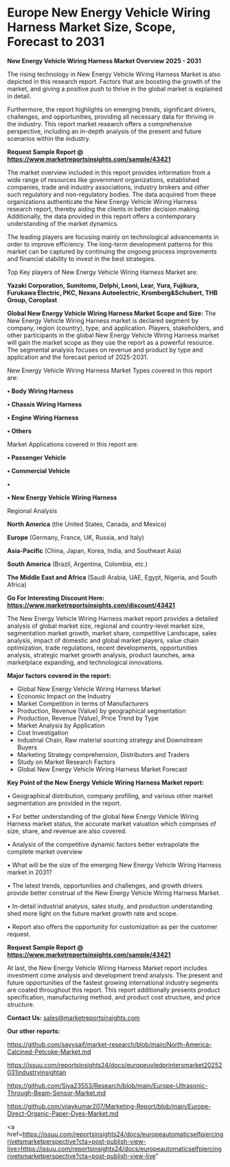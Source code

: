 # Europe New Energy Vehicle Wiring Harness Market Size, Scope, Forecast to 2031

<Strong> New Energy Vehicle Wiring Harness Market Overview 2025 - 2031</strong>

The rising technology in New Energy Vehicle Wiring Harness Market is also depicted in this research report. Factors that are boosting the growth of the market, and giving a positive push to thrive in the global market is explained in detail.

Furthermore, the report highlights on emerging trends, significant drivers, challenges, and opportunities, providing all necessary data for thriving in the industry. This report market research offers a comprehensive perspective, including an in-depth analysis of the present and future scenarios within the industry.

<strong>Request Sample Report @ <a href=https://www.marketreportsinsights.com/sample/43421>https://www.marketreportsinsights.com/sample/43421</a></strong>

The market overview included in this report provides information from a wide range of resources like government organizations, established companies, trade and industry associations, industry brokers and other such regulatory and non-regulatory bodies. The data acquired from these organizations authenticate the New Energy Vehicle Wiring Harness research report, thereby aiding the clients in better decision making. Additionally, the data provided in this report offers a contemporary understanding of the market dynamics.

The leading players are focusing mainly on technological advancements in order to improve efficiency. The long-term development patterns for this market can be captured by continuing the ongoing process improvements and financial stability to invest in the best strategies.

Top Key players of New Energy Vehicle Wiring Harness Market are:

<strong>Yazaki Corporation, Sumitomo, Delphi, Leoni, Lear, Yura, Fujikura, Furukawa Electric, PKC, Nexans Autoelectric, Kromberg&Schubert, THB Group, Coroplast</strong>

<strong><b>Global New Energy Vehicle Wiring Harness Market Scope and Size:</b></strong>
The New Energy Vehicle Wiring Harness market is declared segment by company, region (country), type, and application. Players, stakeholders, and other participants in the global New Energy Vehicle Wiring Harness market will gain the market scope as they use the report as a powerful resource. The segmental analysis focuses on revenue and product by type and application and the forecast period of 2025-2031.

New Energy Vehicle Wiring Harness Market Types covered in this report are:

<strong>•  Body Wiring Harness

•  Chassis Wiring Harness

•  Engine Wiring Harness

•  Others</strong>

Market Applications covered in this report are:

<strong>•  Passenger Vehicle

•  Commercial Vehicle

•  

•  New Energy Vehicle Wiring Harness</strong> 

Regional Analysis

<strong>North America</strong> (the United States, Canada, and Mexico)

<strong>Europe</strong> (Germany, France, UK, Russia, and Italy)

<strong>Asia-Pacific</strong> (China, Japan, Korea, India, and Southeast Asia)

<strong>South America</strong> (Brazil, Argentina, Colombia, etc.)

<strong>The Middle East and Africa</strong> (Saudi Arabia, UAE, Egypt, Nigeria, and South Africa)

<strong>Go For Interesting Discount Here: <a href=https://www.marketreportsinsights.com/discount/43421>https://www.marketreportsinsights.com/discount/43421</a></strong>

The New Energy Vehicle Wiring Harness market report provides a detailed analysis of global market size, regional and country-level market size, segmentation market growth, market share, competitive Landscape, sales analysis, impact of domestic and global market players, value chain optimization, trade regulations, recent developments, opportunities analysis, strategic market growth analysis, product launches, area marketplace expanding, and technological innovations.

<strong><b>Major factors covered in the report:</b></strong>
<ul>
  <li>Global New Energy Vehicle Wiring Harness Market </li>
  <li>Economic Impact on the Industry</li>
  <li>Market Competition in terms of Manufacturers</li>
  <li>Production, Revenue (Value) by geographical segmentation</li>
  <li>Production, Revenue (Value), Price Trend by Type</li>
  <li>Market Analysis by Application</li>
  <li>Cost Investigation</li>
  <li>Industrial Chain, Raw material sourcing strategy and Downstream Buyers</li>
  <li>Marketing Strategy comprehension, Distributors and Traders</li>
  <li>Study on Market Research Factors</li>
  <li>Global New Energy Vehicle Wiring Harness Market Forecast</li>
</ul>

<strong><b>Key Point of the New Energy Vehicle Wiring Harness Market report:</b></strong>

• Geographical distribution, company profiling, and various other market segmentation are provided in the report.

• For better understanding of the global New Energy Vehicle Wiring Harness market status, the accurate market valuation which comprises of size, share, and revenue are also covered.

• Analysis of the competitive dynamic factors better extrapolate the complete market overview

• What will be the size of the emerging New Energy Vehicle Wiring Harness market in 2031?

• The latest trends, opportunities and challenges, and growth drivers provide better construal of the New Energy Vehicle Wiring Harness Market.

• In-detail industrial analysis, sales study, and production understanding shed more light on the future market growth rate and scope.

• Report also offers the opportunity for customization as per the customer request.

<strong>Request Sample Report @ <a href=https://www.marketreportsinsights.com/sample/43421>https://www.marketreportsinsights.com/sample/43421</a></strong>

At last, the New Energy Vehicle Wiring Harness Market report includes investment come analysis and development trend analysis. The present and future opportunities of the fastest growing international industry segments are coated throughout this report. This report additionally presents product specification, manufacturing method, and product cost structure, and price structure.

<strong>Contact Us:</strong>
sales@marketreportsinsights.com

<strong>Our other reports:</strong>

<a href=https://github.com/sayysaif/market-research/blob/main/North-America-Calcined-Petcoke-Market.md>https://github.com/sayysaif/market-research/blob/main/North-America-Calcined-Petcoke-Market.md</a>

<a href=https://issuu.com/reportsinsights24/docs/europeuvledprintersmarket20252031industryinsightan>https://issuu.com/reportsinsights24/docs/europeuvledprintersmarket20252031industryinsightan</a>

<a href=https://github.com/Siya23553/Research/blob/main/Europe-Ultrasonic-Through-Beam-Sensor-Market.md>https://github.com/Siya23553/Research/blob/main/Europe-Ultrasonic-Through-Beam-Sensor-Market.md</a>

<a href=https://github.com/vijaykumar207/Marketing-Report/blob/main/Europe-Direct-Organic-Paper-Dyes-Market.md>https://github.com/vijaykumar207/Marketing-Report/blob/main/Europe-Direct-Organic-Paper-Dyes-Market.md</a>

<a href=https://issuu.com/reportsinsights24/docs/europeautomaticselfpiercingrivetsmarketperspective?cta=post-publish-view-live>https://issuu.com/reportsinsights24/docs/europeautomaticselfpiercingrivetsmarketperspective?cta=post-publish-view-live</a>"
